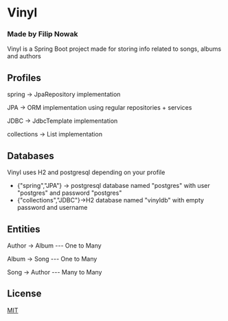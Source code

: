 # Vinyl

### Made by Filip Nowak

Vinyl is a Spring Boot project made for storing info related to songs, albums and authors

## Profiles

spring -> JpaRepository implementation

JPA -> ORM implementation using regular repositories + services

JDBC -> JdbcTemplate implementation

collections -> List implementation

## Databases

Vinyl uses H2 and postgresql depending on your profile

- {"spring","JPA"} -> postgresql database named "postgres" with user "postgres" and password "postgres"
- {"collections","JDBC"}->H2 database named "vinyldb" with empty password and username

## Entities

Author -> Album --- One to Many

Album -> Song --- One to Many

Song -> Author --- Many to Many

## License

[MIT](https://choosealicense.com/licenses/mit/)